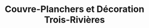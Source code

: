 ---
title: "Couvre-Planchers et Décoration Trois-Rivières"
url: /trois-rivieres/couvre-planchers-et-decoration-trois-rivieres/
shop: Teppiche
---